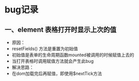 # bug记录
## 一、element 表格打开时显示上次的值
 * 原因：
  * resetFields() 方法是重置为初始值
  * 初始值是表单的生命周期函数mounted被调用的时候赋值上去的
  * 当打开表格时调用赋值方法就会产生此bug
 * 解决思路：
  * 在dom加载完后再赋值，即使用$nextTick方法